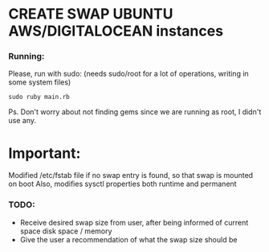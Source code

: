# CREATE SWAP UBUNTU AWS/DIGITALOCEAN instances

### Running:

Please, run with sudo: (needs sudo/root for a lot of operations, writing in some system files)

```
sudo ruby main.rb
```

Ps. Don't worry about not finding gems since we are running as root, I didn't use any.

# Important:

Modified /etc/fstab file if no swap entry is found, so that swap is mounted on boot
Also, modifies sysctl properties both runtime and permanent

### TODO:

 - Receive desired swap size from user, after being informed of current space disk space / memory
 - Give the user a recommendation of what the swap size should be

